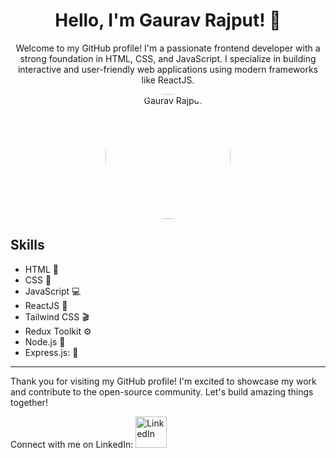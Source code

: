 <div align="center">
  <h1>Hello, I'm Gaurav Rajput! 👋</h1>
  <p>Welcome to my GitHub profile! I'm a passionate frontend developer with a strong foundation in HTML, CSS, and JavaScript. I specialize in building interactive and user-friendly web applications using modern frameworks like ReactJS.</p>
  <img src="https://avatars.githubusercontent.com/u/109871048?v=4" alt="Gaurav Rajput" width="200px" height="200px" style="border-radius: 50%">
</div>

## Skills
- HTML &#x1F4D8;
- CSS &#x1F3A8;
- JavaScript &#x1F4BB;
- ReactJS &#x1F680;
- Tailwind CSS &#x1F3AC;
- Redux Toolkit &#x2699;
- Node.js :open_file_folder:
- Express.js: :rocket:

---

Thank you for visiting my GitHub profile! I'm excited to showcase my work and contribute to the open-source community. Let's build amazing things together!

Connect with me on LinkedIn: <a href="https://www.linkedin.com/in/gaurav-rajput-87b241244"><img src="https://www.iconpacks.net/icons/2/free-linkedin-logo-icon-2430-thumb.png" alt="LinkedIn" width="50px"></a>
